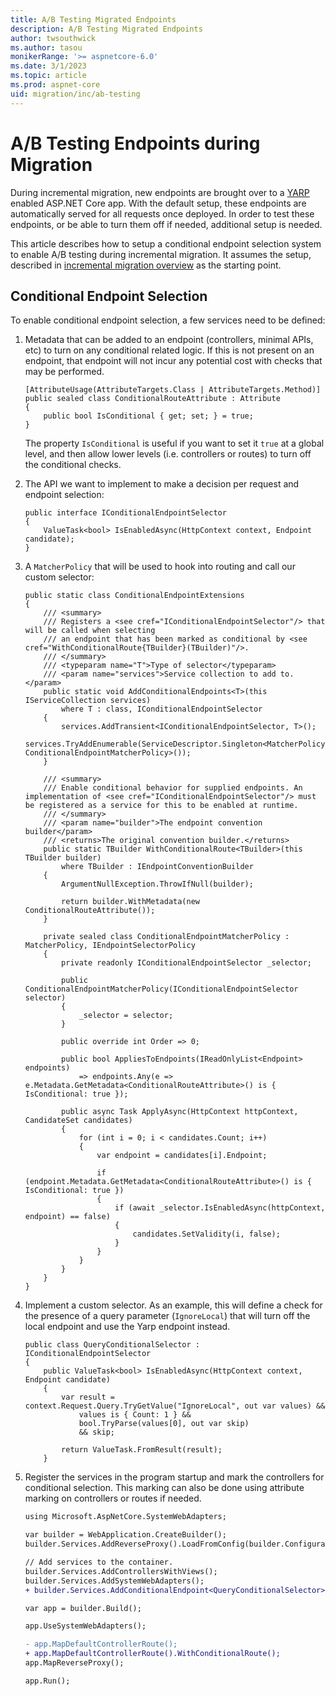 ```yaml
---
title: A/B Testing Migrated Endpoints
description: A/B Testing Migrated Endpoints
author: twsouthwick
ms.author: tasou
monikerRange: '>= aspnetcore-6.0'
ms.date: 3/1/2023
ms.topic: article
ms.prod: aspnet-core
uid: migration/inc/ab-testing
---
```


# A/B Testing Endpoints during Migration

During incremental migration, new endpoints are brought over to a [YARP](https://microsoft.github.io/reverse-proxy/) enabled ASP.NET Core app. With the default setup, these endpoints are automatically served for all requests once deployed. In order to test these endpoints, or be able to turn them off if needed, additional setup is needed.

This article describes how to setup a conditional endpoint selection system to enable A/B testing during incremental migration. It assumes the setup, described in [incremental migration overview](xref:migration/inc/overview) as the starting point.

## Conditional Endpoint Selection

To enable conditional endpoint selection, a few services need to be defined:

1. Metadata that can be added to an endpoint (controllers, minimal APIs, etc) to turn on any conditional related logic. If this is not present on an endpoint, that endpoint will not incur any potential cost with checks that may be performed.

    ```CSharp
    [AttributeUsage(AttributeTargets.Class | AttributeTargets.Method)]
    public sealed class ConditionalRouteAttribute : Attribute
    {
        public bool IsConditional { get; set; } = true;
    }
    ```

    The property `IsConditional` is useful if you want to set it `true` at a global level, and then allow lower levels (i.e. controllers or routes) to turn off the conditional checks.

2. The API we want to implement to make a decision per request and endpoint selection:

    ```CSharp
    public interface IConditionalEndpointSelector
    {
        ValueTask<bool> IsEnabledAsync(HttpContext context, Endpoint candidate);
    }
    ```

3. A `MatcherPolicy` that will be used to hook into routing and call our custom selector:

    ```CSharp
    public static class ConditionalEndpointExtensions
    {
        /// <summary>
        /// Registers a <see cref="IConditionalEndpointSelector"/> that will be called when selecting
        /// an endpoint that has been marked as conditional by <see cref="WithConditionalRoute{TBuilder}(TBuilder)"/>.
        /// </summary>
        /// <typeparam name="T">Type of selector</typeparam>
        /// <param name="services">Service collection to add to.</param>
        public static void AddConditionalEndpoints<T>(this IServiceCollection services)
            where T : class, IConditionalEndpointSelector
        {
            services.AddTransient<IConditionalEndpointSelector, T>();
            services.TryAddEnumerable(ServiceDescriptor.Singleton<MatcherPolicy, ConditionalEndpointMatcherPolicy>());
        }
    
        /// <summary>
        /// Enable conditional behavior for supplied endpoints. An implementation of <see cref="IConditionalEndpointSelector"/> must be registered as a service for this to be enabled at runtime.
        /// </summary>
        /// <param name="builder">The endpoint convention builder</param>
        /// <returns>The original convention builder.</returns>
        public static TBuilder WithConditionalRoute<TBuilder>(this TBuilder builder)
            where TBuilder : IEndpointConventionBuilder
        {
            ArgumentNullException.ThrowIfNull(builder);
    
            return builder.WithMetadata(new ConditionalRouteAttribute());
        }
    
        private sealed class ConditionalEndpointMatcherPolicy : MatcherPolicy, IEndpointSelectorPolicy
        {
            private readonly IConditionalEndpointSelector _selector;
    
            public ConditionalEndpointMatcherPolicy(IConditionalEndpointSelector selector)
            {
                _selector = selector;
            }
    
            public override int Order => 0;
    
            public bool AppliesToEndpoints(IReadOnlyList<Endpoint> endpoints)
                => endpoints.Any(e => e.Metadata.GetMetadata<ConditionalRouteAttribute>() is { IsConditional: true });
    
            public async Task ApplyAsync(HttpContext httpContext, CandidateSet candidates)
            {
                for (int i = 0; i < candidates.Count; i++)
                {
                    var endpoint = candidates[i].Endpoint;
    
                    if (endpoint.Metadata.GetMetadata<ConditionalRouteAttribute>() is { IsConditional: true })
                    {
                        if (await _selector.IsEnabledAsync(httpContext, endpoint) == false)
                        {
                            candidates.SetValidity(i, false);
                        }
                    }
                }
            }
        }
    }
    ```

4. Implement a custom selector. As an example, this will define a check for the presence of a query parameter (`IgnoreLocal`) that will turn off the local endpoint and use the Yarp endpoint instead.

    ```CSharp
    public class QueryConditionalSelector : IConditionalEndpointSelector
    {
        public ValueTask<bool> IsEnabledAsync(HttpContext context, Endpoint candidate)
        {
            var result = context.Request.Query.TryGetValue("IgnoreLocal", out var values) &&
                values is { Count: 1 } &&
                bool.TryParse(values[0], out var skip)
                && skip;
    
            return ValueTask.FromResult(result);
        }
    ```

5. Register the services in the program startup and mark the controllers for conditional selection. This marking can also be done using attribute marking on controllers or routes if needed. 

    ```diff
    using Microsoft.AspNetCore.SystemWebAdapters;
    
    var builder = WebApplication.CreateBuilder();
    builder.Services.AddReverseProxy().LoadFromConfig(builder.Configuration.GetSection("ReverseProxy"));
    
    // Add services to the container.
    builder.Services.AddControllersWithViews();
    builder.Services.AddSystemWebAdapters();
    + builder.Services.AddConditionalEndpoint<QueryConditionalSelector>();
    
    var app = builder.Build();
    
    app.UseSystemWebAdapters();
    
    - app.MapDefaultControllerRoute();
    + app.MapDefaultControllerRoute().WithConditionalRoute();
    app.MapReverseProxy();
    
    app.Run();
    ```